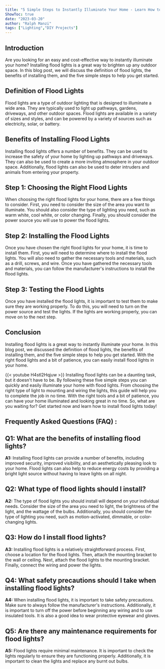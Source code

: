 ```yaml
---
title: "5 Simple Steps to Instantly Illuminate Your Home - Learn How to Install Flood Lights Now!"
ShowToc: true 
date: "2023-03-20"
author: "Ralph Manzi" 
tags: ["Lighting","DIY Projects"]
---
```

## Introduction 

Are you looking for an easy and cost-effective way to instantly illuminate your home? Installing flood lights is a great way to brighten up any outdoor space. In this blog post, we will discuss the definition of flood lights, the benefits of installing them, and the five simple steps to help you get started. 

## Definition of Flood Lights 

Flood lights are a type of outdoor lighting that is designed to illuminate a wide area. They are typically used to light up pathways, gardens, driveways, and other outdoor spaces. Flood lights are available in a variety of sizes and styles, and can be powered by a variety of sources such as electricity, solar, or battery. 

## Benefits of Installing Flood Lights 

Installing flood lights offers a number of benefits. They can be used to increase the safety of your home by lighting up pathways and driveways. They can also be used to create a more inviting atmosphere in your outdoor space. Additionally, flood lights can also be used to deter intruders and animals from entering your property. 

## Step 1: Choosing the Right Flood Lights 

When choosing the right flood lights for your home, there are a few things to consider. First, you need to consider the size of the area you want to illuminate. You should also consider the type of lighting you need, such as warm white, cool white, or color changing. Finally, you should consider the power source you will use to power the flood lights. 

## Step 2: Installing the Flood Lights 

Once you have chosen the right flood lights for your home, it is time to install them. First, you will need to determine where to install the flood lights. You will also need to gather the necessary tools and materials, such as a drill, screws, and wire. Once you have gathered the necessary tools and materials, you can follow the manufacturer's instructions to install the flood lights. 

## Step 3: Testing the Flood Lights 

Once you have installed the flood lights, it is important to test them to make sure they are working properly. To do this, you will need to turn on the power source and test the lights. If the lights are working properly, you can move on to the next step. 

## Conclusion 

Installing flood lights is a great way to instantly illuminate your home. In this blog post, we discussed the definition of flood lights, the benefits of installing them, and the five simple steps to help you get started. With the right flood lights and a bit of patience, you can easily install flood lights in your home.

{{< youtube H4stl2Hqjuw >}} 
Installing flood lights can be a daunting task, but it doesn't have to be. By following these five simple steps you can quickly and easily illuminate your home with flood lights. From choosing the right type of light to mounting and wiring the lights, this guide will help you to complete the job in no time. With the right tools and a bit of patience, you can have your home illuminated and looking great in no time. So, what are you waiting for? Get started now and learn how to install flood lights today!

## Frequently Asked Questions (FAQ) :
## Q1: What are the benefits of installing flood lights?

**A1:** Installing flood lights can provide a number of benefits, including improved security, improved visibility, and an aesthetically pleasing look to your home. Flood lights can also help to reduce energy costs by providing a bright light source without having to leave lights on all night. 

## Q2: What type of flood lights should I install?

**A2:** The type of flood lights you should install will depend on your individual needs. Consider the size of the area you need to light, the brightness of the light, and the wattage of the bulbs. Additionally, you should consider the type of lighting you need, such as motion-activated, dimmable, or color-changing lights. 

## Q3: How do I install flood lights?

**A3:** Installing flood lights is a relatively straightforward process. First, choose a location for the flood lights. Then, attach the mounting bracket to the wall or ceiling. Next, attach the flood lights to the mounting bracket. Finally, connect the wiring and power the lights. 

## Q4: What safety precautions should I take when installing flood lights?

**A4:** When installing flood lights, it is important to take safety precautions. Make sure to always follow the manufacturer's instructions. Additionally, it is important to turn off the power before beginning any wiring and to use insulated tools. It is also a good idea to wear protective eyewear and gloves. 

## Q5: Are there any maintenance requirements for flood lights?

**A5:** Flood lights require minimal maintenance. It is important to check the lights regularly to ensure they are functioning properly. Additionally, it is important to clean the lights and replace any burnt out bulbs.





